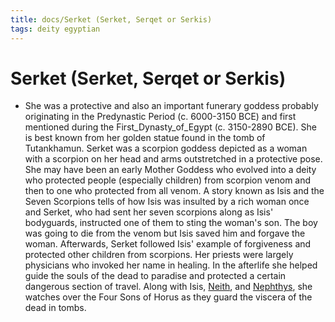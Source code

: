 ```yaml
---
title: docs/Serket (Serket, Serqet or Serkis)
tags: deity egyptian
---
```


# Serket (Serket, Serqet or Serkis)
- She was a protective and also an important funerary goddess probably originating in the Predynastic Period (c. 6000-3150 BCE) and first mentioned during the First_Dynasty_of_Egypt (c. 3150-2890 BCE). She is best known from her golden statue found in the tomb of Tutankhamun. Serket was a scorpion goddess depicted as a woman with a scorpion on her head and arms outstretched in a protective pose. She may have been an early Mother Goddess who evolved into a deity who protected people (especially children) from scorpion venom and then to one who protected from all venom. A story known as Isis and the Seven Scorpions tells of how Isis was insulted by a rich woman once and Serket, who had sent her seven scorpions along as Isis' bodyguards, instructed one of them to sting the woman's son. The boy was going to die from the venom but Isis saved him and forgave the woman. Afterwards, Serket followed Isis' example of forgiveness and protected other children from scorpions. Her priests were largely physicians who invoked her name in healing. In the afterlife she helped guide the souls of the dead to paradise and protected a certain dangerous section of travel. Along with Isis, [Neith](Neith.md), and [Nephthys](Nephthys.md), she watches over the Four Sons of Horus as they guard the viscera of the dead in tombs.